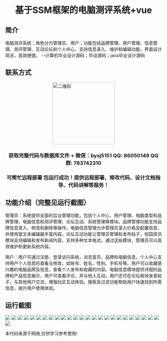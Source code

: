 <p><h1 align="center">基于SSM框架的电脑测评系统+vue</h1></p>

## 简介
电脑测评系统：角色分为管理员、用户；功能包括品牌管理、用户管理、信息管理、测评管理、互动论坛和个人中心，支持信息录入、维护和编辑功能，界面设计简洁，高效便捷。    --计算机毕业设计源码；毕设源码；java毕业设计源码


## 联系方式
<img src="https://bs-1329754181.cos.ap-shanghai.myqcloud.com/wx.jpg" alt="二维码" style="display: block; margin: 0 auto;" width="200px">
<p><h3 align="center">获取完整代码与数据库文件 + 微信：bysj5151 QQ: 86050149 QQ群: 783742310</h3></p>
<p><h3 align="center">可帮忙远程部署 包运行成功！提供远程部署、修改代码、设计文档指导、代码讲解等服务！</h3></p>

## 功能介绍（完整见运行截图）
管理员：系统提供全面的后台管理功能，包括个人中心、用户管理、电脑类型和品牌管理、电脑信息和测评管理、论坛互动、系统管理等模块。品牌管理功能支持品牌信息录入、修改和删除等操作。电脑信息管理允许管理员录入价格及配置信息，并使用富文本编辑器丰富内容。论坛互动功能让管理员管理和发布帖子，校园资讯模块支持编辑和发布新闻内容，支持多种文本格式。通过这些模块，管理员可以高效维护和更新系统内容。

用户：用户可通过注册、登录访问系统，浏览首页、品牌和电脑信息。个人中心支持用户个人信息的查看与修改，如账号、姓名、性别、手机号等。用户可以收藏感兴趣的电脑品牌及信息，查看个人发布和收藏的内容。电脑信息模块提供详细的品牌和产品信息展示，用户可查看评论，并与他人互动。用户还可在论坛板块发表帖子，与其他用户交流，增强社区互动体验。搜索及过滤功能帮助用户快速找到所需信息，提升用户使用体验。


## 运行截图
![](https://bs-1329754181.cos.ap-shanghai.myqcloud.com/ssm/ComputerAssessmentSystem/img/001.jpg)
![](https://bs-1329754181.cos.ap-shanghai.myqcloud.com/ssm/ComputerAssessmentSystem/img/002.jpg)
![](https://bs-1329754181.cos.ap-shanghai.myqcloud.com/ssm/ComputerAssessmentSystem/img/003.jpg)
![](https://bs-1329754181.cos.ap-shanghai.myqcloud.com/ssm/ComputerAssessmentSystem/img/004.jpg)
![](https://bs-1329754181.cos.ap-shanghai.myqcloud.com/ssm/ComputerAssessmentSystem/img/005.jpg)
![](https://bs-1329754181.cos.ap-shanghai.myqcloud.com/ssm/ComputerAssessmentSystem/img/006.jpg)
![](https://bs-1329754181.cos.ap-shanghai.myqcloud.com/ssm/ComputerAssessmentSystem/img/007.jpg)
![](https://bs-1329754181.cos.ap-shanghai.myqcloud.com/ssm/ComputerAssessmentSystem/img/008.jpg)
![](https://bs-1329754181.cos.ap-shanghai.myqcloud.com/ssm/ComputerAssessmentSystem/img/009.jpg)
![](https://bs-1329754181.cos.ap-shanghai.myqcloud.com/ssm/ComputerAssessmentSystem/img/010.jpg)
![](https://bs-1329754181.cos.ap-shanghai.myqcloud.com/ssm/ComputerAssessmentSystem/img/011.jpg)
![](https://bs-1329754181.cos.ap-shanghai.myqcloud.com/ssm/ComputerAssessmentSystem/img/012.jpg)
![](https://bs-1329754181.cos.ap-shanghai.myqcloud.com/ssm/ComputerAssessmentSystem/img/013.jpg)
![](https://bs-1329754181.cos.ap-shanghai.myqcloud.com/ssm/ComputerAssessmentSystem/img/014.jpg)
![](https://bs-1329754181.cos.ap-shanghai.myqcloud.com/ssm/ComputerAssessmentSystem/img/015.jpg)
![](https://bs-1329754181.cos.ap-shanghai.myqcloud.com/ssm/ComputerAssessmentSystem/img/016.jpg)
![](https://bs-1329754181.cos.ap-shanghai.myqcloud.com/ssm/ComputerAssessmentSystem/img/017.jpg)
![](https://bs-1329754181.cos.ap-shanghai.myqcloud.com/ssm/ComputerAssessmentSystem/img/018.jpg)
![](https://bs-1329754181.cos.ap-shanghai.myqcloud.com/ssm/ComputerAssessmentSystem/img/019.jpg)
![](https://bs-1329754181.cos.ap-shanghai.myqcloud.com/ssm/ComputerAssessmentSystem/img/020.jpg)
![](https://bs-1329754181.cos.ap-shanghai.myqcloud.com/ssm/ComputerAssessmentSystem/img/021.jpg)
![](https://bs-1329754181.cos.ap-shanghai.myqcloud.com/ssm/ComputerAssessmentSystem/img/022.jpg)
![](https://bs-1329754181.cos.ap-shanghai.myqcloud.com/ssm/ComputerAssessmentSystem/img/023.jpg)
![](https://bs-1329754181.cos.ap-shanghai.myqcloud.com/ssm/ComputerAssessmentSystem/img/024.jpg)
![](https://bs-1329754181.cos.ap-shanghai.myqcloud.com/ssm/ComputerAssessmentSystem/img/025.jpg)
![](https://bs-1329754181.cos.ap-shanghai.myqcloud.com/ssm/ComputerAssessmentSystem/img/026.jpg)

<p>本代码来源于网络,仅供学习参考使用!</p>
